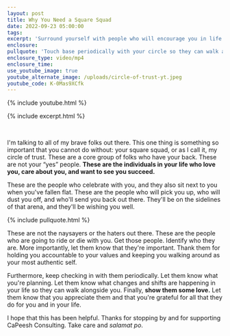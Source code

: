 ```yaml
---
layout: post
title: Why You Need a Square Squad
date: 2022-09-23 05:00:00
tags:
excerpt: 'Surround yourself with people who will encourage you in life. '
enclosure:
pullquote: 'Touch base periodically with your circle so they can walk alongside you. '
enclosure_type: video/mp4
enclosure_time:
use_youtube_image: true
youtube_alternate_image: /uploads/circle-of-trust-yt.jpeg
youtube_code: K-0Mas9XCfk
---
```

{% include youtube.html %}

{% include excerpt.html %}

&nbsp;

I'm talking to all of my brave folks out there. This one thing is something so important that you cannot do without: your square squad, or as I call it, my circle of trust. These are a core group of folks who have your back. These are not your “yes” people. **These are the individuals in your life who love you, care about you, and want to see you succeed.**

These are the people who celebrate with you, and they also sit next to you when you've fallen flat. These are the people who will pick you up, who will dust you off, and who'll send you back out there. They'll be on the sidelines of that arena, and they'll be wishing you well.

{% include pullquote.html %}

These are not the naysayers or the haters out there. These are the people who are going to ride or die with you. Get those people. Identify who they are. More importantly, let them know that they're important. Thank them for holding you accountable to your values and keeping you walking around as your most authentic self.&nbsp;

Furthermore, keep checking in with them periodically. Let them know what you're planning. Let them know what changes and shifts are happening in your life so they can walk alongside you. Finally, **show them some love.** Let them know that you appreciate them and that you're grateful for all that they do for you and in your life.&nbsp;

I hope that this has been helpful. Thanks for stopping by and for supporting CaPeesh Consulting. Take care and *salamat po*.